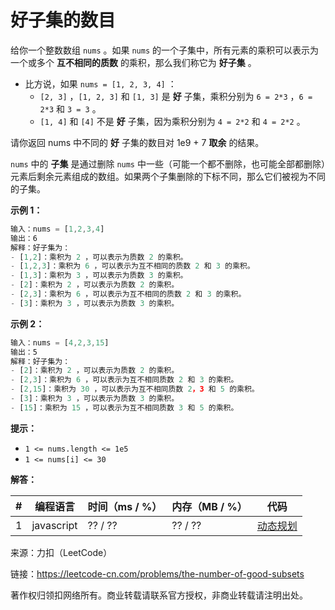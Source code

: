 # 好子集的数目

给你一个整数数组 `nums` 。如果 `nums` 的一个子集中，所有元素的乘积可以表示为一个或多个 **互不相同的质数** 的乘积，那么我们称它为 **好子集** 。

- 比方说，如果 `nums = [1, 2, 3, 4]` ：
  - `[2, 3]` ，`[1, 2, 3]` 和 `[1, 3]` 是 **好** 子集，乘积分别为 `6 = 2*3` ，`6 = 2*3` 和 `3 = 3` 。
  - `[1, 4]` 和 `[4]` 不是 **好** 子集，因为乘积分别为 `4 = 2*2` 和 `4 = 2*2` 。

请你返回 nums 中不同的 **好** 子集的数目对 1e9 + 7 **取余** 的结果。

`nums` 中的 **子集** 是通过删除 `nums` 中一些（可能一个都不删除，也可能全部都删除）元素后剩余元素组成的数组。如果两个子集删除的下标不同，那么它们被视为不同的子集。

**示例 1：**

``` javascript
输入：nums = [1,2,3,4]
输出：6
解释：好子集为：
- [1,2]：乘积为 2 ，可以表示为质数 2 的乘积。
- [1,2,3]：乘积为 6 ，可以表示为互不相同的质数 2 和 3 的乘积。
- [1,3]：乘积为 3 ，可以表示为质数 3 的乘积。
- [2]：乘积为 2 ，可以表示为质数 2 的乘积。
- [2,3]：乘积为 6 ，可以表示为互不相同的质数 2 和 3 的乘积。
- [3]：乘积为 3 ，可以表示为质数 3 的乘积。
```

**示例 2：**

``` javascript
输入：nums = [4,2,3,15]
输出：5
解释：好子集为：
- [2]：乘积为 2 ，可以表示为质数 2 的乘积。
- [2,3]：乘积为 6 ，可以表示为互不相同质数 2 和 3 的乘积。
- [2,15]：乘积为 30 ，可以表示为互不相同质数 2，3 和 5 的乘积。
- [3]：乘积为 3 ，可以表示为质数 3 的乘积。
- [15]：乘积为 15 ，可以表示为互不相同质数 3 和 5 的乘积。
```

**提示：**

- `1 <= nums.length <= 1e5`
- `1 <= nums[i] <= 30`

**解答：**

**#**|**编程语言**|**时间（ms / %）**|**内存（MB / %）**|**代码**
--|--|--|--|--
1|javascript|?? / ??|?? / ??|[动态规划](./javascript/ac_v1.js)

来源：力扣（LeetCode）

链接：https://leetcode-cn.com/problems/the-number-of-good-subsets

著作权归领扣网络所有。商业转载请联系官方授权，非商业转载请注明出处。
